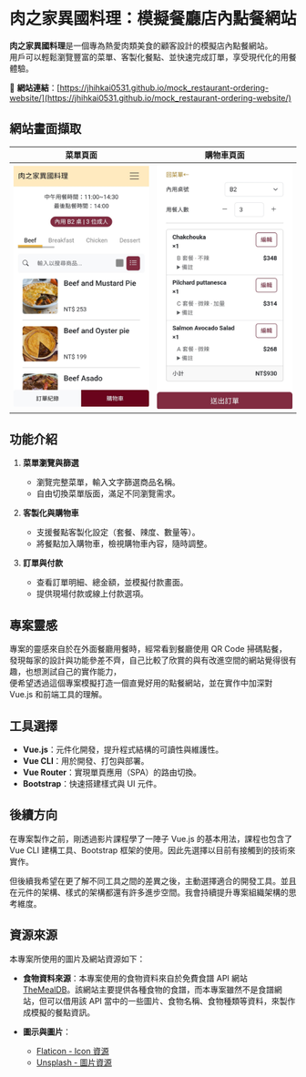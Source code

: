 # 肉之家異國料理：模擬餐廳店內點餐網站

**肉之家異國料理**是一個專為熱愛肉類美食的顧客設計的模擬店內點餐網站。  
用戶可以輕鬆瀏覽豐富的菜單、客製化餐點、並快速完成訂單，享受現代化的用餐體驗。

🔗 **網站連結**：[https://jhihkai0531.github.io/mock_restaurant-ordering-website/](https://jhihkai0531.github.io/mock_restaurant-ordering-website/)

## 網站畫面擷取

| **菜單頁面** | **購物車頁面** |
|--------------|----------------|
| <img src="./doc_images/menu.jpg" alt="菜單頁面截圖" width="300"> | <img src="./doc_images/cart.jpg" alt="購物車頁面截圖" width="300"> |

## 功能介紹

1. **菜單瀏覽與篩選**
   - 瀏覽完整菜單，輸入文字篩選商品名稱。
   - 自由切換菜單版面，滿足不同瀏覽需求。

2. **客製化與購物車**
   - 支援餐點客製化設定（套餐、辣度、數量等）。
   - 將餐點加入購物車，檢視購物車內容，隨時調整。

3. **訂單與付款**
   - 查看訂單明細、總金額，並模擬付款畫面。
   - 提供現場付款或線上付款選項。

## 專案靈感
專案的靈感來自於在外面餐廳用餐時，經常看到餐廳使用 QR Code 掃碼點餐，  
發現每家的設計與功能參差不齊，自己比較了欣賞的與有改進空間的網站覺得很有趣，也想測試自己的實作能力，  
便希望透過這個專案模擬打造一個直覺好用的點餐網站，並在實作中加深對 Vue.js 和前端工具的理解。

## 工具選擇
- **Vue.js**：元件化開發，提升程式結構的可讀性與維護性。
- **Vue CLI**：用於開發、打包與部署。
- **Vue Router**：實現單頁應用（SPA）的路由切換。
- **Bootstrap**：快速搭建樣式與 UI 元件。

## 後續方向
在專案製作之前，剛透過影片課程學了一陣子 Vue.js 的基本用法，課程也包含了 Vue CLI 建構工具、Bootstrap 框架的使用。因此先選擇以目前有接觸到的技術來實作。

但後續我希望在更了解不同工具之間的差異之後，主動選擇適合的開發工具。並且在元件的架構、樣式的架構都還有許多進步空間。我會持續提升專案組織架構的思考維度。

## 資源來源

本專案所使用的圖片及網站資源如下：

- **食物資料來源**：本專案使用的食物資料來自於免費食譜 API 網站 [TheMealDB](https://www.themealdb.com)。該網站主要提供各種食物的食譜，而本專案雖然不是食譜網站，但可以借用該 API 當中的一些圖片、食物名稱、食物種類等資料，來製作成模擬的餐點資訊。

- **圖示與圖片**：
  - [Flaticon - Icon 資源](https://www.flaticon.com)
  - [Unsplash - 圖片資源](https://unsplash.com)